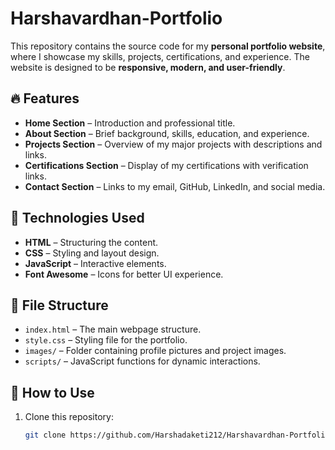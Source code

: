 # Harshavardhan-Portfolio

This repository contains the source code for my **personal portfolio website**, where I showcase my skills, projects, certifications, and experience. The website is designed to be **responsive, modern, and user-friendly**.

## 🔥 Features
- **Home Section** – Introduction and professional title.
- **About Section** – Brief background, skills, education, and experience.
- **Projects Section** – Overview of my major projects with descriptions and links.
- **Certifications Section** – Display of my certifications with verification links.
- **Contact Section** – Links to my email, GitHub, LinkedIn, and social media.

## 🚀 Technologies Used
- **HTML** – Structuring the content.
- **CSS** – Styling and layout design.
- **JavaScript** – Interactive elements.
- **Font Awesome** – Icons for better UI experience.

## 📂 File Structure
- `index.html` – The main webpage structure.
- `style.css` – Styling file for the portfolio.
- `images/` – Folder containing profile pictures and project images.
- `scripts/` – JavaScript functions for dynamic interactions.

## 📌 How to Use
1. Clone this repository:
   ```bash
   git clone https://github.com/Harshadaketi212/Harshavardhan-Portfolio.git
